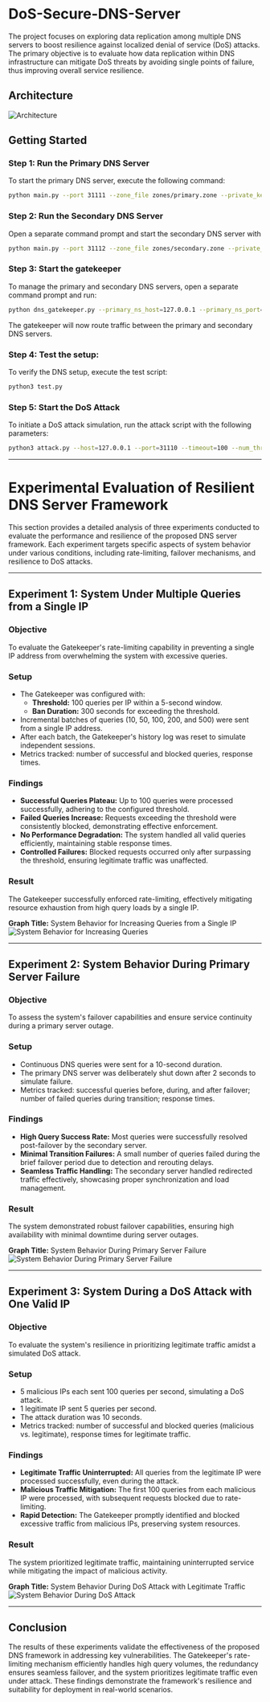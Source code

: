 # DoS-Secure-DNS-Server
The project focuses on exploring data replication among multiple DNS servers to boost resilience against localized denial of service (DoS) attacks. The primary objective is to evaluate how data replication within DNS infrastructure can mitigate DoS threats by avoiding single points of failure, thus improving overall service resilience.

## Architecture
![Architecture](./architecture%20diagram/architecture.png)
## Getting Started

### Step 1: Run the Primary DNS Server
To start the primary DNS server, execute the following command:

```bash
python main.py --port 31111 --zone_file zones/primary.zone --private_key_path keys/primary.pem --mode udp 
```

### Step 2: Run the Secondary DNS Server
Open a separate command prompt and start the secondary DNS server with
```bash
python main.py --port 31112 --zone_file zones/secondary.zone --private_key_path keys/secondary.pem --mode udp
```

### Step 3: Start the gatekeeper
To manage the primary and secondary DNS servers, open a separate command prompt and run:
```bash
python dns_gatekeeper.py --primary_ns_host=127.0.0.1 --primary_ns_port=31111 --secondary_ns_host=127.0.0.1 --secondary_ns_port=31112 --port=31110
```
The gatekeeper will now route traffic between the primary and secondary DNS servers.

### Step 4: Test the setup:
To verify the DNS setup, execute the test script:
```bash
python3 test.py
```

### Step 5: Start the DoS Attack
To initiate a DoS attack simulation, run the attack script with the following parameters:
```bash
python3 attack.py --host=127.0.0.1 --port=31110 --timeout=100 --num_threads=10
```

---

# Experimental Evaluation of Resilient DNS Server Framework

This section provides a detailed analysis of three experiments conducted to evaluate the performance and resilience of the proposed DNS server framework. Each experiment targets specific aspects of system behavior under various conditions, including rate-limiting, failover mechanisms, and resilience to DoS attacks.

---

## Experiment 1: System Under Multiple Queries from a Single IP

### **Objective**
To evaluate the Gatekeeper's rate-limiting capability in preventing a single IP address from overwhelming the system with excessive queries.

### **Setup**
- The Gatekeeper was configured with:
  - **Threshold:** 100 queries per IP within a 5-second window.
  - **Ban Duration:** 300 seconds for exceeding the threshold.
- Incremental batches of queries (10, 50, 100, 200, and 500) were sent from a single IP address.
- After each batch, the Gatekeeper's history log was reset to simulate independent sessions.
- Metrics tracked: number of successful and blocked queries, response times.

### **Findings**
- **Successful Queries Plateau:** Up to 100 queries were processed successfully, adhering to the configured threshold.
- **Failed Queries Increase:** Requests exceeding the threshold were consistently blocked, demonstrating effective enforcement.
- **No Performance Degradation:** The system handled all valid queries efficiently, maintaining stable response times.
- **Controlled Failures:** Blocked requests occurred only after surpassing the threshold, ensuring legitimate traffic was unaffected.

### **Result**
The Gatekeeper successfully enforced rate-limiting, effectively mitigating resource exhaustion from high query loads by a single IP.

**Graph Title:** System Behavior for Increasing Queries from a Single IP  
![System Behavior for Increasing Queries](./experiment_results/Experiment_1.png)

---

## Experiment 2: System Behavior During Primary Server Failure

### **Objective**
To assess the system's failover capabilities and ensure service continuity during a primary server outage.

### **Setup**
- Continuous DNS queries were sent for a 10-second duration.
- The primary DNS server was deliberately shut down after 2 seconds to simulate failure.
- Metrics tracked: successful queries before, during, and after failover; number of failed queries during transition; response times.

### **Findings**
- **High Query Success Rate:** Most queries were successfully resolved post-failover by the secondary server.
- **Minimal Transition Failures:** A small number of queries failed during the brief failover period due to detection and rerouting delays.
- **Seamless Traffic Handling:** The secondary server handled redirected traffic effectively, showcasing proper synchronization and load management.

### **Result**
The system demonstrated robust failover capabilities, ensuring high availability with minimal downtime during server outages.

**Graph Title:** System Behavior During Primary Server Failure  
![System Behavior During Primary Server Failure](./experiment_results/Experiment_2.png)

---

## Experiment 3: System During a DoS Attack with One Valid IP

### **Objective**
To evaluate the system's resilience in prioritizing legitimate traffic amidst a simulated DoS attack.

### **Setup**
- 5 malicious IPs each sent 100 queries per second, simulating a DoS attack.
- 1 legitimate IP sent 5 queries per second.
- The attack duration was 10 seconds.
- Metrics tracked: number of successful and blocked queries (malicious vs. legitimate), response times for legitimate traffic.

### **Findings**
- **Legitimate Traffic Uninterrupted:** All queries from the legitimate IP were processed successfully, even during the attack.
- **Malicious Traffic Mitigation:** The first 100 queries from each malicious IP were processed, with subsequent requests blocked due to rate-limiting.
- **Rapid Detection:** The Gatekeeper promptly identified and blocked excessive traffic from malicious IPs, preserving system resources.

### **Result**
The system prioritized legitimate traffic, maintaining uninterrupted service while mitigating the impact of malicious activity.

**Graph Title:** System Behavior During DoS Attack with Legitimate Traffic  
![System Behavior During DoS Attack](./experiment_results/Experiment_3.png)

---

## Conclusion

The results of these experiments validate the effectiveness of the proposed DNS framework in addressing key vulnerabilities. The Gatekeeper's rate-limiting mechanism efficiently handles high query volumes, the redundancy ensures seamless failover, and the system prioritizes legitimate traffic even under attack. These findings demonstrate the framework's resilience and suitability for deployment in real-world scenarios.